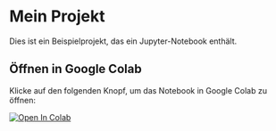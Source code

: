 # Mein Projekt

Dies ist ein Beispielprojekt, das ein Jupyter-Notebook enthält.

## Öffnen in Google Colab

Klicke auf den folgenden Knopf, um das Notebook in Google Colab zu öffnen:

[![Open In Colab](https://colab.research.google.com/assets/colab-badge.svg)]([https://colab.research.google.com/github/myusername/my-repo/blob/main/notebooks/my_notebook.ipynb](https://colab.research.google.com/drive/1F2cxCwR1QeddMnBvGxh4UOSeT8ypMm2o?usp=sharing#scrollTo=3yguQyAu_kv-))
